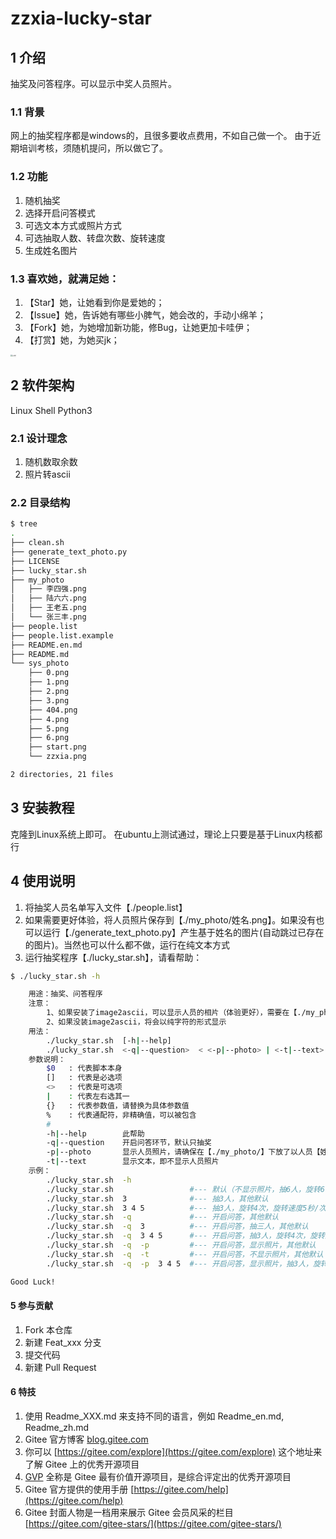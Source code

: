 # zzxia-lucky-star

## 1 介绍
抽奖及问答程序。可以显示中奖人员照片。

### 1.1 背景
网上的抽奖程序都是windows的，且很多要收点费用，不如自己做一个。
由于近期培训考核，须随机提问，所以做它了。

### 1.2 功能
1. 随机抽奖
1. 选择开启问答模式
1. 可选文本方式或照片方式
1. 可选抽取人数、转盘次数、旋转速度
1. 生成姓名图片

### 1.3 喜欢她，就满足她：

1. 【Star】她，让她看到你是爱她的；
1. 【Issue】她，告诉她有哪些小脾气，她会改的，手动小绵羊；
1. 【Fork】她，为她增加新功能，修Bug，让她更加卡哇伊；
1. 【打赏】她，为她买jk；
<img src="https://img-blog.csdnimg.cn/20210429155627295.jpg?x-oss-process=image/watermark,type_ZmFuZ3poZW5naGVpdGk,shadow_10,text_aHR0cHM6Ly9ibG9nLmNzZG4ubmV0L3poZl9zeQ==,size_16,color_FFFFFF,t_70#pic_center" alt="打赏" style="zoom:20%;" />


## 2 软件架构
Linux Shell
Python3

### 2.1 设计理念
1. 随机数取余数
1. 照片转ascii

### 2.2 目录结构
```bash
$ tree
.
├── clean.sh
├── generate_text_photo.py
├── LICENSE
├── lucky_star.sh
├── my_photo
│   ├── 李四强.png
│   ├── 陆六六.png
│   ├── 王老五.png
│   └── 张三丰.png
├── people.list
├── people.list.example
├── README.en.md
├── README.md
└── sys_photo
    ├── 0.png
    ├── 1.png
    ├── 2.png
    ├── 3.png
    ├── 404.png
    ├── 4.png
    ├── 5.png
    ├── 6.png
    ├── start.png
    └── zzxia.png

2 directories, 21 files
```


## 3 安装教程

克隆到Linux系统上即可。
在ubuntu上测试通过，理论上只要是基于Linux内核都行


## 4 使用说明
1. 将抽奖人员名单写入文件【./people.list】
2. 如果需要更好体验，将人员照片保存到【./my_photo/姓名.png】。如果没有也可以运行【./generate_text_photo.py】产生基于姓名的图片(自动跳过已存在的图片)。当然也可以什么都不做，运行在纯文本方式
3. 运行抽奖程序【./lucky_star.sh】，请看帮助：
```bash
$ ./lucky_star.sh -h

    用途：抽奖、问答程序
    注意：
        1、如果安装了image2ascii，可以显示人员的相片（体验更好），需要在【./my_photo/】下放以人员【姓名.png】或【姓名.jpg】的照片
        2、如果没装image2ascii，将会以纯字符的形式显示
    用法：
        ./lucky_star.sh  [-h|--help]
        ./lucky_star.sh  <-q|--question>  < <-p|--photo> | <-t|--text> >  <{抽几次}>  <{旋转几次}>  <{旋转速度}>      #--- 默认：抽6次，旋转6次，旋转速度1秒/次
    参数说明：
        $0   : 代表脚本本身
        []   : 代表是必选项
        <>   : 代表是可选项
        |    : 代表左右选其一
        {}   : 代表参数值，请替换为具体参数值
        %    : 代表通配符，非精确值，可以被包含
        #
        -h|--help        此帮助
        -q|--question    开启问答环节，默认只抽奖
        -p|--photo       显示人员照片，请确保在【./my_photo/】下放了以人员【姓名.png】或【姓名.jpg】的照片
        -t|--text        显示文本，即不显示人员照片
    示例：
        ./lucky_star.sh  -h
        ./lucky_star.sh                 #--- 默认（不显示照片，抽6人，旋转6次，旋转速度1秒/次）
        ./lucky_star.sh  3              #--- 抽3人，其他默认
        ./lucky_star.sh  3 4 5          #--- 抽3人，旋转4次，旋转速度5秒/次
        ./lucky_star.sh  -q             #--- 开启问答，其他默认
        ./lucky_star.sh  -q  3          #--- 开启问答，抽三人，其他默认
        ./lucky_star.sh  -q  3 4 5      #--- 开启问答，抽3人，旋转4次，旋转速度5秒/次
        ./lucky_star.sh  -q  -p         #--- 开启问答，显示照片，其他默认
        ./lucky_star.sh  -q  -t         #--- 开启问答，不显示照片，其他默认
        ./lucky_star.sh  -q  -p  3 4 5  #--- 开启问答，显示照片，抽3人，旋转4次，旋转速度5秒/次

Good Luck!
```


#### 5 参与贡献

1.  Fork 本仓库
2.  新建 Feat_xxx 分支
3.  提交代码
4.  新建 Pull Request


#### 6 特技

1.  使用 Readme\_XXX.md 来支持不同的语言，例如 Readme\_en.md, Readme\_zh.md
2.  Gitee 官方博客 [blog.gitee.com](https://blog.gitee.com)
3.  你可以 [https://gitee.com/explore](https://gitee.com/explore) 这个地址来了解 Gitee 上的优秀开源项目
4.  [GVP](https://gitee.com/gvp) 全称是 Gitee 最有价值开源项目，是综合评定出的优秀开源项目
5.  Gitee 官方提供的使用手册 [https://gitee.com/help](https://gitee.com/help)
6.  Gitee 封面人物是一档用来展示 Gitee 会员风采的栏目 [https://gitee.com/gitee-stars/](https://gitee.com/gitee-stars/)
